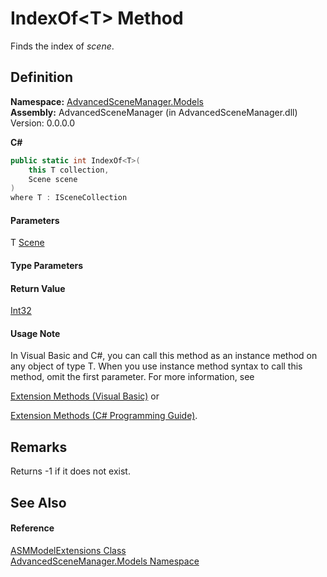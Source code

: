 # IndexOf\<T> Method

Finds the index of _scene_.

## Definition

**Namespace:** [AdvancedSceneManager.Models](N_AdvancedSceneManager_Models.md)\
**Assembly:** AdvancedSceneManager (in AdvancedSceneManager.dll) Version: 0.0.0.0

**C#**

```c#
public static int IndexOf<T>(
	this T collection,
	Scene scene
)
where T : ISceneCollection

```

#### Parameters

&#x20; T   [Scene](T_AdvancedSceneManager_Models_Scene.md)&#x20;

#### Type Parameters

#### Return Value

[Int32](https://learn.microsoft.com/dotnet/api/system.int32)

#### Usage Note

In Visual Basic and C#, you can call this method as an instance method on any object of type T. When you use instance method syntax to call this method, omit the first parameter. For more information, see

[Extension Methods (Visual Basic)](https://docs.microsoft.com/dotnet/visual-basic/programming-guide/language-features/procedures/extension-methods) or

[Extension Methods (C# Programming Guide)](https://docs.microsoft.com/dotnet/csharp/programming-guide/classes-and-structs/extension-methods).

## Remarks

Returns -1 if it does not exist.

## See Also

#### Reference

[ASMModelExtensions Class](T_AdvancedSceneManager_Models_ASMModelExtensions.md)\
[AdvancedSceneManager.Models Namespace](N_AdvancedSceneManager_Models.md)
